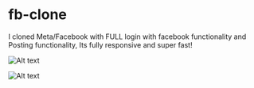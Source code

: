 # fb-clone
I cloned Meta/Facebook with FULL login with facebook functionality and Posting functionality, Its fully responsive and super fast!

![Alt text](https://user-images.githubusercontent.com/93687653/146439359-9f93e8b6-a94d-4559-959b-b1d7342a0573.png?raw=true "Screenshot")

![Alt text](https://user-images.githubusercontent.com/93687653/146438420-ff3c2e44-6230-40ba-88cd-5cad64bd7493.png?raw=true "Screenshot")
